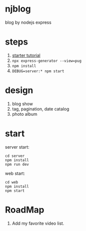 # njblog
blog by nodejs express

# steps

1. [starter tutorial](http://expressjs.com/en/starter/generator.html)
2. `npx express-generator --view=pug`
3. `npm install`
4. `DEBUG=server:* npm start`


# design

1. blog show
2. tag, pagination, date catalog
3. photo album

# start

server start:

	cd server
	npm install
	npm run dev

web start:

	cd web
	npm install
	npm start

# RoadMap

1. Add my favorite video list.
